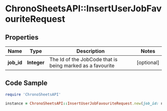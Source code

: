 # ChronoSheetsAPI::InsertUserJobFavouriteRequest

## Properties

Name | Type | Description | Notes
------------ | ------------- | ------------- | -------------
**job_id** | **Integer** | The Id of the JobCode that is being marked as a favourite | [optional] 

## Code Sample

```ruby
require 'ChronoSheetsAPI'

instance = ChronoSheetsAPI::InsertUserJobFavouriteRequest.new(job_id: null)
```


